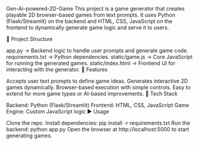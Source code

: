 Gen-Ai-powered-2D-Game
This project is a game generator that creates playable 2D browser-based games from text prompts. It uses Python (Flask/Streamlit) on the backend and HTML, CSS, JavaScript on the frontend to dynamically generate game logic and serve it to users.

📂 Project Structure

app.py → Backend logic to handle user prompts and generate game code.
requirements.txt → Python dependencies.
static/game.js → Core JavaScript for running the generated games.
static/index.html → Frontend UI for interacting with the generator.
🚀 Features

Accepts user text prompts to define game ideas.
Generates interactive 2D games dynamically.
Browser-based execution with simple controls.
Easy to extend for more game types or AI-based improvements.
🔧 Tech Stack

Backend: Python (Flask/Streamlit)
Frontend: HTML, CSS, JavaScript
Game Engine: Custom JavaScript logic
▶️ Usage

Clone the repo.
Install dependencies: pip install -r requirements.txt
Run the backend: python app.py
Open the browser at http://localhost:5000 to start generating games.
